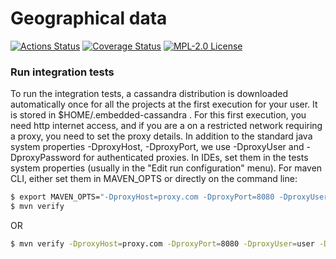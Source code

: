 # Geographical data

[![Actions Status](https://github.com/gridsuite/geo-data/workflows/CI/badge.svg)](https://github.com/gridsuite/geo-data/actions)
[![Coverage Status](https://sonarcloud.io/api/project_badges/measure?project=org.gridsuite%3Ageo-data&metric=coverage)](https://sonarcloud.io/component_measures?id=org.gridsuite%3Ageo-data&metric=coverage)
[![MPL-2.0 License](https://img.shields.io/badge/license-MPL_2.0-blue.svg)](https://www.mozilla.org/en-US/MPL/2.0/)

### Run integration tests

To run the integration tests, a cassandra distribution is downloaded automatically once for all the projects at the first execution for your user. It is stored in $HOME/.embedded-cassandra . For this first execution, you need http internet access, and if you are a on a restricted network requiring a proxy, you need to set the proxy details. In addition to the standard java system properties -DproxyHost, -DproxyPort, we use -DproxyUser and -DproxyPassword for authenticated proxies. In IDEs, set them in the tests system properties (usually in the "Edit run configuration" menu). For maven CLI, either set them in MAVEN_OPTS or directly on the command line:

```bash
$ export MAVEN_OPTS="-DproxyHost=proxy.com -DproxyPort=8080 -DproxyUser=user -DproxyPassword=XXXX"
$ mvn verify
```

OR

```bash
$ mvn verify -DproxyHost=proxy.com -DproxyPort=8080 -DproxyUser=user -DproxyPassword=XXXX
```
